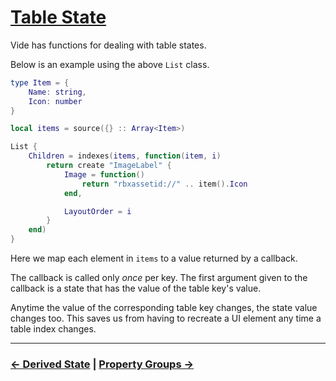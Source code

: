 # [Table State](./index.md)

Vide has functions for dealing with table states.

Below is an example using the above `List` class.

```lua
type Item = {
    Name: string,
    Icon: number    
}

local items = source({} :: Array<Item>)

List {
    Children = indexes(items, function(item, i)
        return create "ImageLabel" {
            Image = function()
                return "rbxassetid://" .. item().Icon
            end,

            LayoutOrder = i
        }
    end)
}
```

Here we map each element in `items` to a value returned by a callback.

The callback is called only *once* per key. The first argument given to the
callback is a state that has the value of the table key's value.

Anytime the value of the corresponding table key changes, the state value
changes too. This saves us from having to recreate a UI element any time a
table index changes.

--------------------------------------------------------------------------------

### [&larr; Derived State](./5-derived-state.md) | [Property Groups &rarr;](./7-property-groups.md)
